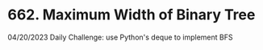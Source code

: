 # 662. Maximum Width of Binary Tree

04/20/2023 Daily Challenge: use Python's deque to implement BFS
